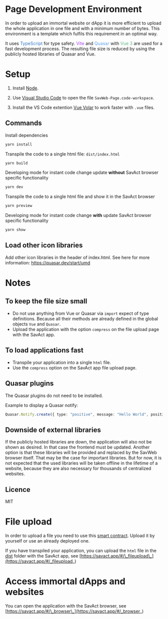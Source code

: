 # Page Development Environment

In order to upload an immortal website or dApp it is more efficient to upload the whole application in one file and with a minimum number of bytes. This environment is a template which fulfils this requirement in an optimal way.

It uses <span style="color: #3478c6;">TypeScript</span> for type safety. <span style="color: #ab40f6;">Vite</span> and <span style="color: #5ea3ef;">Quasar</span> with <span style="color: #64b586;">Vue 3</span> are used for a fast development process.
The resulting file size is reduced by using the publicly hosted libraries of Quasar and Vue.

# Setup

1. Install [Node](https://nodejs.org).

2. Use [Visual Studio Code](https://code.visualstudio.com/download) to open the file `SavWeb-Page.code-workspace`.

3. Install the VS Code extention [Vue Volar](https://marketplace.visualstudio.com/items?itemName=Vue.volar) to work faster with `.vue` files.

## Commands

Install dependencies

```bash
yarn install
```

Transpile the code to a single html file: `dist/index.html`

```bash
yarn build
```

Developing mode for instant code change update **without** SavAct browser specific functionality

```bash
yarn dev
```

Transpile the code to a single html file and show it in the SavAct browser

```bash
yarn preview
```

Developing mode for instant code change **with** update SavAct browser specific functionality

```bash
yarn show
```

## Load other icon libraries

Add other icon libraries in the header of index.html.
See here for more information: https://quasar.dev/start/umd

# Notes

## To keep the file size small

- Do not use anything from Vue or Quasar via `import` expect of type definitions. Because all their methods are already defined in the global objects `Vue` and `Quasar`.
- Upload the application with the option `compress` on the file upload page with the SavAct app.

## To load applications fast

- Transpile your application into a single `html` file.
- Use the `compress` option on the SavAct app file upload page.

## Quasar plugins

The Quasar plugins do not need to be installed.

Example to display a Quasar notify:

```Typescript
Quasar.Notify.create({ type: "positive", message: "Hello World", position: "top"});
```

## Downside of external libraries

If the publicly hosted libraries are down, the application will also not be shown as desired.
In that case the frontend must be updated. Another option is that these libraries will be provided and replaced by the SavWeb browser itself. That may be the case for important libraries. But for now, it is not expected that the used libraries will be taken offline in the lifetime of a website, because they are also necessary for thousands of centralized websites.

## Licence

MIT

# File upload

In order to upload a file you need to use this [smart contract](../Smart%20Contract\site). Upload it by yourself or use an already deployed one.

If you have transpiled your application, you can upload the `html` file in the [dist](./dist) folder with the SavAct app, see [https://savact.app/#/\_fileupload\_](https://savact.app/#/_fileupload_)

# Access immortal dApps and websites

You can open the application with the SavAct browser, see [https://savact.app/#/\_browser\_](https://savact.app/#/_browser_)

